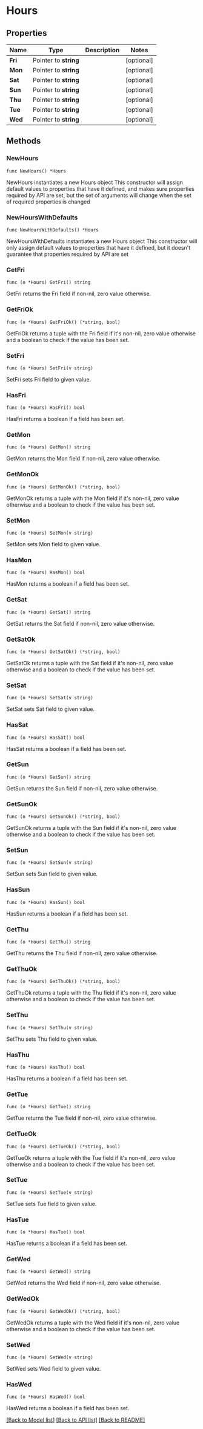 # Hours

## Properties

Name | Type | Description | Notes
------------ | ------------- | ------------- | -------------
**Fri** | Pointer to **string** |  | [optional] 
**Mon** | Pointer to **string** |  | [optional] 
**Sat** | Pointer to **string** |  | [optional] 
**Sun** | Pointer to **string** |  | [optional] 
**Thu** | Pointer to **string** |  | [optional] 
**Tue** | Pointer to **string** |  | [optional] 
**Wed** | Pointer to **string** |  | [optional] 

## Methods

### NewHours

`func NewHours() *Hours`

NewHours instantiates a new Hours object
This constructor will assign default values to properties that have it defined,
and makes sure properties required by API are set, but the set of arguments
will change when the set of required properties is changed

### NewHoursWithDefaults

`func NewHoursWithDefaults() *Hours`

NewHoursWithDefaults instantiates a new Hours object
This constructor will only assign default values to properties that have it defined,
but it doesn't guarantee that properties required by API are set

### GetFri

`func (o *Hours) GetFri() string`

GetFri returns the Fri field if non-nil, zero value otherwise.

### GetFriOk

`func (o *Hours) GetFriOk() (*string, bool)`

GetFriOk returns a tuple with the Fri field if it's non-nil, zero value otherwise
and a boolean to check if the value has been set.

### SetFri

`func (o *Hours) SetFri(v string)`

SetFri sets Fri field to given value.

### HasFri

`func (o *Hours) HasFri() bool`

HasFri returns a boolean if a field has been set.

### GetMon

`func (o *Hours) GetMon() string`

GetMon returns the Mon field if non-nil, zero value otherwise.

### GetMonOk

`func (o *Hours) GetMonOk() (*string, bool)`

GetMonOk returns a tuple with the Mon field if it's non-nil, zero value otherwise
and a boolean to check if the value has been set.

### SetMon

`func (o *Hours) SetMon(v string)`

SetMon sets Mon field to given value.

### HasMon

`func (o *Hours) HasMon() bool`

HasMon returns a boolean if a field has been set.

### GetSat

`func (o *Hours) GetSat() string`

GetSat returns the Sat field if non-nil, zero value otherwise.

### GetSatOk

`func (o *Hours) GetSatOk() (*string, bool)`

GetSatOk returns a tuple with the Sat field if it's non-nil, zero value otherwise
and a boolean to check if the value has been set.

### SetSat

`func (o *Hours) SetSat(v string)`

SetSat sets Sat field to given value.

### HasSat

`func (o *Hours) HasSat() bool`

HasSat returns a boolean if a field has been set.

### GetSun

`func (o *Hours) GetSun() string`

GetSun returns the Sun field if non-nil, zero value otherwise.

### GetSunOk

`func (o *Hours) GetSunOk() (*string, bool)`

GetSunOk returns a tuple with the Sun field if it's non-nil, zero value otherwise
and a boolean to check if the value has been set.

### SetSun

`func (o *Hours) SetSun(v string)`

SetSun sets Sun field to given value.

### HasSun

`func (o *Hours) HasSun() bool`

HasSun returns a boolean if a field has been set.

### GetThu

`func (o *Hours) GetThu() string`

GetThu returns the Thu field if non-nil, zero value otherwise.

### GetThuOk

`func (o *Hours) GetThuOk() (*string, bool)`

GetThuOk returns a tuple with the Thu field if it's non-nil, zero value otherwise
and a boolean to check if the value has been set.

### SetThu

`func (o *Hours) SetThu(v string)`

SetThu sets Thu field to given value.

### HasThu

`func (o *Hours) HasThu() bool`

HasThu returns a boolean if a field has been set.

### GetTue

`func (o *Hours) GetTue() string`

GetTue returns the Tue field if non-nil, zero value otherwise.

### GetTueOk

`func (o *Hours) GetTueOk() (*string, bool)`

GetTueOk returns a tuple with the Tue field if it's non-nil, zero value otherwise
and a boolean to check if the value has been set.

### SetTue

`func (o *Hours) SetTue(v string)`

SetTue sets Tue field to given value.

### HasTue

`func (o *Hours) HasTue() bool`

HasTue returns a boolean if a field has been set.

### GetWed

`func (o *Hours) GetWed() string`

GetWed returns the Wed field if non-nil, zero value otherwise.

### GetWedOk

`func (o *Hours) GetWedOk() (*string, bool)`

GetWedOk returns a tuple with the Wed field if it's non-nil, zero value otherwise
and a boolean to check if the value has been set.

### SetWed

`func (o *Hours) SetWed(v string)`

SetWed sets Wed field to given value.

### HasWed

`func (o *Hours) HasWed() bool`

HasWed returns a boolean if a field has been set.


[[Back to Model list]](../README.md#documentation-for-models) [[Back to API list]](../README.md#documentation-for-api-endpoints) [[Back to README]](../README.md)


